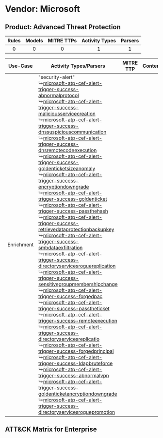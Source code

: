 Vendor: Microsoft
=================
Product: Advanced Threat Protection
-----------------------------------
| Rules | Models | MITRE TTPs | Activity Types | Parsers |
|:-----:|:------:|:----------:|:--------------:|:-------:|
|   0   |   0    |     0      |       1        |    1    |

|  Use-Case  | Activity Types/Parsers    | MITRE TTP | Content    |
|:----------:| ---- | --------- | ---- |
| Enrichment |  "security-alert"<br> ↳[microsoft-atp-cef-alert-trigger-success-abnormalprotocol](Ps/pC_microsoftatpcefalerttriggersuccessabnormalprotocol.md)<br> ↳[microsoft-atp-cef-alert-trigger-success-maliciousservicecreation](Ps/pC_microsoftatpcefalerttriggersuccessmaliciousservicecreation.md)<br> ↳[microsoft-atp-cef-alert-trigger-success-dnssuspiciouscommunication](Ps/pC_microsoftatpcefalerttriggersuccessdnssuspiciouscommunication.md)<br> ↳[microsoft-atp-cef-alert-trigger-success-dnsremotecodeexecution](Ps/pC_microsoftatpcefalerttriggersuccessdnsremotecodeexecution.md)<br> ↳[microsoft-atp-cef-alert-trigger-success-goldenticketsizeanomaly](Ps/pC_microsoftatpcefalerttriggersuccessgoldenticketsizeanomaly.md)<br> ↳[microsoft-atp-cef-alert-trigger-success-encryptiondowngrade](Ps/pC_microsoftatpcefalerttriggersuccessencryptiondowngrade.md)<br> ↳[microsoft-atp-cef-alert-trigger-success-goldenticket](Ps/pC_microsoftatpcefalerttriggersuccessgoldenticket.md)<br> ↳[microsoft-atp-cef-alert-trigger-success-passthehash](Ps/pC_microsoftatpcefalerttriggersuccesspassthehash.md)<br> ↳[microsoft-atp-cef-alert-trigger-success-retrievedataprotectionbackupkey](Ps/pC_microsoftatpcefalerttriggersuccessretrievedataprotectionbackupkey.md)<br> ↳[microsoft-atp-cef-alert-trigger-success-smbdataexfiltration](Ps/pC_microsoftatpcefalerttriggersuccesssmbdataexfiltration.md)<br> ↳[microsoft-atp-cef-alert-trigger-success-directoryservicesroguereplication](Ps/pC_microsoftatpcefalerttriggersuccessdirectoryservicesroguereplication.md)<br> ↳[microsoft-atp-cef-alert-trigger-success-sensitivegroupmembershipchange](Ps/pC_microsoftatpcefalerttriggersuccesssensitivegroupmembershipchange.md)<br> ↳[microsoft-atp-cef-alert-trigger-success-forgedpac](Ps/pC_microsoftatpcefalerttriggersuccessforgedpac.md)<br> ↳[microsoft-atp-cef-alert-trigger-success-passtheticket](Ps/pC_microsoftatpcefalerttriggersuccesspasstheticket.md)<br> ↳[microsoft-atp-cef-alert-trigger-success-remoteexecution](Ps/pC_microsoftatpcefalerttriggersuccessremoteexecution.md)<br> ↳[microsoft-atp-cef-alert-trigger-success-directoryservicesreplicatio](Ps/pC_microsoftatpcefalerttriggersuccessdirectoryservicesreplicatio.md)<br> ↳[microsoft-atp-cef-alert-trigger-success-forgedprincipal](Ps/pC_microsoftatpcefalerttriggersuccessforgedprincipal.md)<br> ↳[microsoft-atp-cef-alert-trigger-success-ldapbruteforce](Ps/pC_microsoftatpcefalerttriggersuccessldapbruteforce.md)<br> ↳[microsoft-atp-cef-alert-trigger-success-abnormalvpn](Ps/pC_microsoftatpcefalerttriggersuccessabnormalvpn.md)<br> ↳[microsoft-atp-cef-alert-trigger-success-goldenticketencryptiondowngrade](Ps/pC_microsoftatpcefalerttriggersuccessgoldenticketencryptiondowngrade.md)<br> ↳[microsoft-atp-cef-alert-trigger-success-directoryservicesroguepromotion](Ps/pC_microsoftatpcefalerttriggersuccessdirectoryservicesroguepromotion.md)<br> |    | [](RM/r_m_microsoft_advanced_threat_protection_Enrichment.md) |

ATT&CK Matrix for Enterprise
----------------------------
